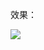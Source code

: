 效果：


![](https://github.com/Kevincyc99/Images-Store/raw/main/LearnOpenGL/Results/03_Exercise1_1.png)
